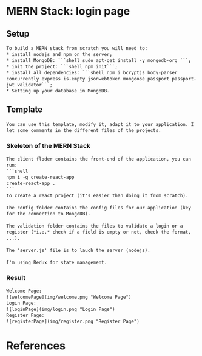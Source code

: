 # MERN Stack: login page

## Setup

    To build a MERN stack from scratch you will need to:
    * install nodejs and npm on the server;
    * install MongoDB: ```shell sudo apt-get install -y mongodb-org ```;
    * init the project: ```shell npm init```;
    * install all dependencies: ```shell npm i bcryptjs body-parser concurrently express is-empty jsonwebtoken mongoose passport passport-jwt validator```;
    * Setting up your database in MongoDB.

## Template

    You can use this template, modify it, adapt it to your application. I let some comments in the different files of the projects.

### Skeleton of the MERN Stack

    The client floder contains the front-end of the application, you can run:
    ```shell
    npm i -g create-react-app
    create-react-app .
    ```
    to create a react project (it's easier than doing it from scratch).

    The config folder contains the config files for our application (key for the connection to MongoDB).

    The validation folder contains the files to validate a login or a register (*i.e.* check if a field is empty or not, check the format, ...).

    The 'server.js' file is to lauch the server (nodejs).

    I'm using Redux for state management.

### Result

    Welcome Page:
    ![welcomePage](img/welcome.png "Welcome Page")
    Login Page:
    ![loginPage](img/login.png "Login Page")
    Register Page:
    ![registerPage](img/register.png "Register Page")

# References

[1]: https://docs.mongodb.com/manual/tutorial/install-mongodb-on-ubuntu/
[2]: https://medium.com/swlh/how-to-create-your-first-mern-mongodb-express-js-react-js-and-node-js-stack-7e8b20463e66
[3]: https://openclassrooms.com/fr/courses/4664381-realisez-une-application-web-avec-react-js
[4]: https://openclassrooms.com/fr/courses/6390246-passez-au-full-stack-avec-node-js-express-et-mongodb/6466298-creez-une-route-get
[5]: https://www.youtube.com/watch?time_continue=1&v=93p3LxR9xfM&feature=emb_logo
